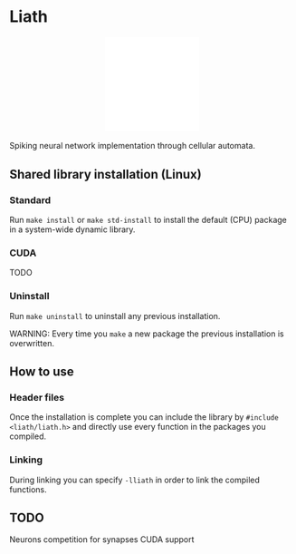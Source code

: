 # Liath
<p align="center" width="100%">
    <img width="33%" src="/liath.png"> 
</p>
Spiking neural network implementation through cellular automata.

## Shared library installation (Linux)
### Standard
Run `make install` or `make std-install` to install the default (CPU) package in a system-wide dynamic library.<br/>

### CUDA
TODO

### Uninstall
Run `make uninstall` to uninstall any previous installation.

WARNING: Every time you `make` a new package the previous installation is overwritten.

## How to use
### Header files
Once the installation is complete you can include the library by `#include <liath/liath.h>` and directly use every function in the packages you compiled.<br/>

### Linking
During linking you can specify `-lliath` in order to link the compiled functions.

## TODO
Neurons competition for synapses
CUDA support
